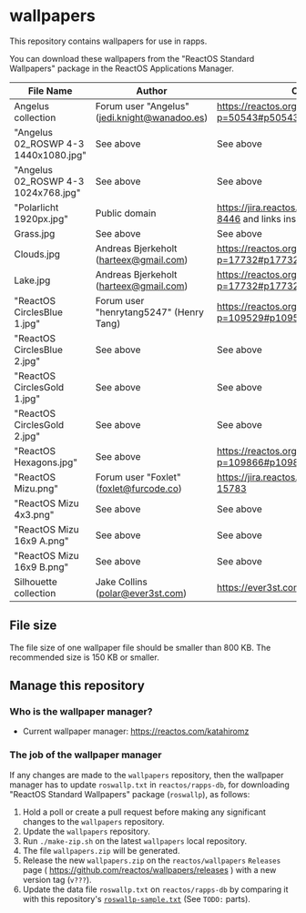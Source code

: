 # wallpapers

This repository contains wallpapers for use in rapps.

You can download these wallpapers from the "ReactOS Standard Wallpapers" package in the ReactOS Applications Manager.

| File Name                            | Author                                        | Origin                                                     |
|--------------------------------------|-----------------------------------------------|------------------------------------------------------------|
| Angelus collection                   | Forum user "Angelus" (jedi.knight@wanadoo.es) | https://reactos.org/forum/viewtopic.php?p=50543#p50543     |
| "Angelus 02_ROSWP 4-3 1440x1080.jpg" | See above                                     | See above                                                  |
| "Angelus 02_ROSWP 4-3 1024x768.jpg"  | See above                                     | See above                                                  |
| "Polarlicht 1920px.jpg"              | Public domain                                 | https://jira.reactos.org/browse/CORE-8446 and links inside |
| Grass.jpg                            | See above                                     | See above                                                  |
| Clouds.jpg                           | Andreas Bjerkeholt (harteex@gmail.com)        | https://reactos.org/forum/viewtopic.php?p=17732#p17732     |
| Lake.jpg                             | Andreas Bjerkeholt (harteex@gmail.com)        | https://reactos.org/forum/viewtopic.php?p=17732#p17732     |
| "ReactOS CirclesBlue 1.jpg"          | Forum user "henrytang5247" (Henry Tang)       | https://reactos.org/forum/viewtopic.php?p=109529#p109529   |
| "ReactOS CirclesBlue 2.jpg"          | See above                                     | See above                                                  |
| "ReactOS CirclesGold 1.jpg"          | See above                                     | See above                                                  |
| "ReactOS CirclesGold 2.jpg"          | See above                                     | See above                                                  |
| "ReactOS Hexagons.jpg"               | See above                                     | https://reactos.org/forum/viewtopic.php?p=109866#p109866   |
| "ReactOS Mizu.png"                   | Forum user "Foxlet" (foxlet@furcode.co)       | https://jira.reactos.org/browse/CORE-15783                 |
| "ReactOS Mizu 4x3.png"               | See above                                     | See above                                                  |
| "ReactOS Mizu 16x9 A.png"            | See above                                     | See above                                                  |
| "ReactOS Mizu 16x9 B.png"            | See above                                     | See above                                                  |
| Silhouette collection                | Jake Collins (polar@ever3st.com)              | https://ever3st.com/Graphics/Loot/                         |

## File size

The file size of one wallpaper file should be smaller than 800 KB. The recommended size is 150 KB or smaller.

## Manage this repository

### Who is the wallpaper manager?

- Current wallpaper manager: https://reactos.com/katahiromz

### The job of the wallpaper manager

If any changes are made to the `wallpapers` repository, then the wallpaper manager has to update `roswallp.txt` in `reactos/rapps-db`, for downloading "ReactOS Standard Wallpapers" package (`roswallp`), as follows:

1. Hold a poll or create a pull request before making any significant changes to the `wallpapers` repository.
2. Update the `wallpapers` repository.
3. Run `./make-zip.sh` on the latest `wallpapers` local repository.
4. The file `wallpapers.zip` will be generated.
5. Release the new `wallpapers.zip` on the `reactos/wallpapers` `Releases` page ( https://github.com/reactos/wallpapers/releases ) with a new version tag (`v???`).
6. Update the data file `roswallp.txt` on `reactos/rapps-db` by comparing it with this repository's [`roswallp-sample.txt`](roswallp-sample.txt) (See `TODO:` parts).
